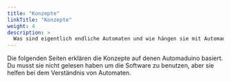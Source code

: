 ```yaml
---
title: "Konzepte"
linkTitle: "Konzepte"
weight: 4
description: >
  Was sind eigentlich endliche Automaten und wie hängen sie mit Automaduino zusammen?
---
```


Die folgenden Seiten erklären die Konzepte auf denen Automaduino basiert. Du musst sie nicht gelesen haben um die Software zu benutzen, aber sie helfen bei dem Verständnis von Automaten. 